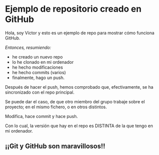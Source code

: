 # Ejemplo de repositorio creado en GitHub

Hola, soy Víctor y esto es un ejemplo de repo para mostrar cómo funciona GitHub.

_Entonces, resumiendo:_

* he creado un nuevo repo
* lo he clonado en mi ordenador
* he hecho modificaciones
* he hecho commits (varios)
* finalmente, hago un push.

Después de hacer el push, hemos comprobado que, efectivamente, se ha sincronizado con el repo principal.

Se puede dar el caso, de que otro miembro del grupo trabaje sobre el proyecto; en el mismo fichero, o en otros distintos.

Modifica, hace commit y hace push.

Con lo cual, la versión que hay en el repo es DISTINTA de la que tengo en mi ordenador.

## ¡¡Git y GitHub son maravillosos!!


